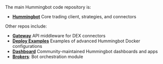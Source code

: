 The main Hummingbot code repository is:

<div class="grid cards" markdown>

- [__Hummingbot__](/client) Core trading client, strategies, and connectors

</div>

Other repos include:

<div class="grid cards" markdown>

- [__Gateway__](/gateway) API middleware for DEX connectors
- [__Deploy Examples__](https://github.com/hummingbot/deploy-examples) Examples of advanced Hummingbot Docker configurations 
- [__Dashboard__](/dashboard) Community-maintained Hummingbot dashboards and apps
- [__Brokers__](/installation/brokers): Bot orchestration module

</div>
